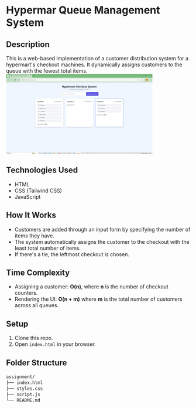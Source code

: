 # Hypermar Queue Management System

## Description
This is a web-based implementation of a customer distribution system for a hypermart's checkout machines. It dynamically assigns customers to the queue with the fewest total items.
<br>
<img src="https://raw.githubusercontent.com/SidharajYadav/Hypermar-Queue-Management-system/main/wify2jpg.jpg" alt="Realme MD" width="400"/>
<br>

 
## Technologies Used
- HTML
- CSS (Tailwind CSS)
- JavaScript

## How It Works
- Customers are added through an input form by specifying the number of items they have.
- The system automatically assigns the customer to the checkout with the least total number of items.
- If there's a tie, the leftmost checkout is chosen.

## Time Complexity
- Assigning a customer: **O(n)**, where **n** is the number of checkout counters.
- Rendering the UI: **O(n + m)** where **m** is the total number of customers across all queues.

## Setup
1. Clone this repo.
2. Open `index.html` in your browser.

## Folder Structure
```
assignment/
├── index.html
├── styles.css
├── script.js
└── README.md
``` 
